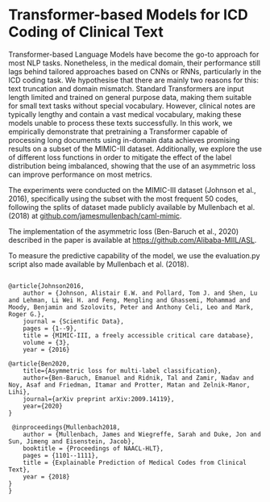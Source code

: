 # Transformer-based Models for ICD Coding of Clinical Text

Transformer-based Language Models have become the go-to approach for most NLP tasks. Nonetheless, in the medical domain, their performance still lags behind tailored approaches based on CNNs or RNNs, particularly in the ICD coding task. We hypothesise that there are mainly two reasons for this: text truncation and domain mismatch. Standard Transformers are input length limited and trained on general purpose data, making them suitable for small text tasks without special vocabulary. However, clinical notes are typically lengthy and contain a vast medical vocabulary, making these models unable to process these texts successfully. In this work, we empirically demonstrate that pretraining a Transformer capable of processing long documents using in-domain data achieves promising results on a subset of the MIMIC-III dataset. Additionally, we explore the use of different loss functions in order to mitigate the effect of the label distribution being imbalanced, showing that the use of an asymmetric loss can improve performance on most metrics.

The experiments were conducted on the MIMIC-III dataset (Johnson et al., 2016), specifically using the subset with the most frequent 50 codes, following the splits of dataset made publicly available by Mullenbach et al. (2018) at <a href="http://github.com/jamesmullenbach/caml-mimic">github.com/jamesmullenbach/caml-mimic</a>. 

The implementation of the asymmetric loss (Ben-Baruch et al., 2020) described  in the paper is available at  <a href="https://github.com/Alibaba-MIIL/ASL">https://github.com/Alibaba-MIIL/ASL</a>.

To measure the predictive capability of the model, we use the evaluation.py script also made available by Mullenbach et al. (2018).

<pre><code>
@article{Johnson2016,
    author = {Johnson, Alistair E.W. and Pollard, Tom J. and Shen, Lu and Lehman, Li Wei H. and Feng, Mengling and Ghassemi, Mohammad and Moody, Benjamin and Szolovits, Peter and Anthony Celi, Leo and Mark, Roger G.},
    journal = {Scientific Data},
    pages = {1--9},
    title = {MIMIC-III, a freely accessible critical care database},
    volume = {3},
    year = {2016}
    
@article{Ben2020,
    title={Asymmetric loss for multi-label classification},
    author={Ben-Baruch, Emanuel and Ridnik, Tal and Zamir, Nadav and Noy, Asaf and Friedman, Itamar and Protter, Matan and Zelnik-Manor, Lihi},
    journal={arXiv preprint arXiv:2009.14119},
    year={2020}
}

 @inproceedings{Mullenbach2018,
    author = {Mullenbach, James and Wiegreffe, Sarah and Duke, Jon and Sun, Jimeng and Eisenstein, Jacob},
    booktitle = {Proceedings of NAACL-HLT},
    pages = {1101--1111},
    title = {Explainable Prediction of Medical Codes from Clinical Text},
    year = {2018}
}
}
</code></pre>
